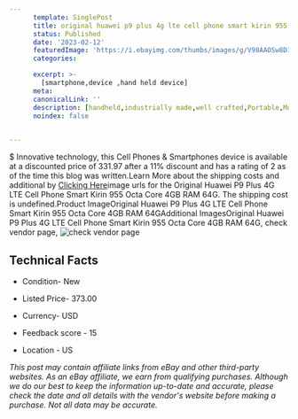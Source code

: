 ```yaml
---
      template: SinglePost
      title: original huawei p9 plus 4g lte cell phone smart kirin 955 octa core 4gb ram 64g
      status: Published
      date: '2023-02-12'
      featuredImage: 'https://i.ebayimg.com/thumbs/images/g/V98AAOSw8D1j51V1/s-l225.jpg'
      categories: 

      excerpt: >-
        [smartphone,device ,hand held device]
      meta:
      canonicalLink: ''
      description: [handheld,industrially made,well crafted,Portable,Mobile,Compact,Convenient,Lightweight,Maneuverable,Man-portable,Miniature,Carriable,Hand-held,Light,Holdable,Transportable,Mobile device,Pocket-sized,On-the-go,Wireless,Cordless,Compact size,Convenient size, smartphone,device ,hand held device]
      noindex: false

        
---
```

$
    Innovative technology, this Cell Phones & Smartphones device is available at a discounted price of 331.97 after a 11% discount and has a rating of 2 as of the time this blog was written.Learn More about the shipping costs and additional by [Clicking Here](https://www.ebay.com/itm/354578086477?hash=item528e803a4d%3Ag%3AV98AAOSw8D1j51V1&mkevt=1&mkcid=1&mkrid=711-53200-19255-0&campid=%253CePNCampaignId%253E&customid=%253CreferenceId%253E&toolid=10049)image urls for the Original Huawei P9 Plus 4G LTE Cell Phone Smart Kirin 955 Octa Core 4GB RAM 64G. The shipping cost is undefined.Product ImageOriginal Huawei P9 Plus 4G LTE Cell Phone Smart Kirin 955 Octa Core 4GB RAM 64GAdditional ImagesOriginal Huawei P9 Plus 4G LTE Cell Phone Smart Kirin 955 Octa Core 4GB RAM 64G, check vendor page, ![check vendor page](https://origin-galleryplus.ebayimg.com/ws/web/354578086477_2_0_1/225x225.jpg,https://origin-galleryplus.ebayimg.com/ws/web/354578086477_3_0_1/225x225.jpg,https://origin-galleryplus.ebayimg.com/ws/web/354578086477_4_0_1/225x225.jpg,https://origin-galleryplus.ebayimg.com/ws/web/354578086477_5_0_1/225x225.jpg,https://origin-galleryplus.ebayimg.com/ws/web/354578086477_6_0_1/225x225.jpg,https://origin-galleryplus.ebayimg.com/ws/web/354578086477_7_0_1/225x225.jpg,https://origin-galleryplus.ebayimg.com/ws/web/354578086477_8_0_1/225x225.jpg,https://origin-galleryplus.ebayimg.com/ws/web/354578086477_9_0_1/225x225.jpg,https://origin-galleryplus.ebayimg.com/ws/web/354578086477_10_0_1/225x225.jpg,https://origin-galleryplus.ebayimg.com/ws/web/354578086477_11_0_1/225x225.jpg,https://origin-galleryplus.ebayimg.com/ws/web/354578086477_12_0_1/225x225.jpg)
    
    

 ## Technical Facts 



     
      

 - Condition- New 


      

 - Listed Price- 373.00 


      

 - Currency- USD 


      

 - Feedback score - 15 


      

 - Location - US 


      
      

 *_This post may contain affiliate links from eBay and other third-party websites. As an eBay affiliate, we earn from qualifying purchases. Although we do our best to keep the information up-to-date and accurate, please check the date and all details with the vendor's website before making a purchase. Not all data may be accurate._*



    
    
    
    
    